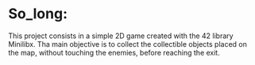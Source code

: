 # So_long:

This project consists in a simple 2D game created with the 42 library Minilibx. Tha main objective is to collect the collectible objects placed on the map, without touching the enemies, before reaching the exit.
